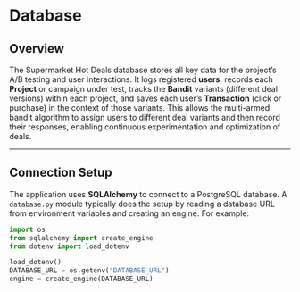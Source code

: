 # Database

## Overview

The Supermarket Hot Deals database stores all key data for the project’s A/B testing and user interactions. It logs registered **users**, records each **Project** or campaign under test, tracks the **Bandit** variants (different deal versions) within each project, and saves each user’s **Transaction** (click or purchase) in the context of those variants. This allows the multi-armed bandit algorithm to assign users to different deal variants and then record their responses, enabling continuous experimentation and optimization of deals.

---

## Connection Setup

The application uses **SQLAlchemy** to connect to a PostgreSQL database. A `database.py` module typically does the setup by reading a database URL from environment variables and creating an engine. For example:

```python
import os
from sqlalchemy import create_engine
from dotenv import load_dotenv

load_dotenv()
DATABASE_URL = os.getenv("DATABASE_URL")
engine = create_engine(DATABASE_URL)
